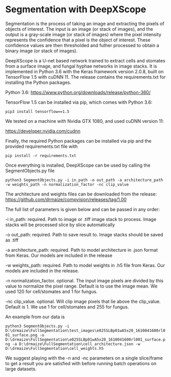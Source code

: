 # Segmentation with DeepXScope
Segmentation is the process of taking an image and extracting the pixels of objects of interest. The input is an image (or stack of images), and the output is a gray-scale image (or stack of images) where the pixel intensity represents the confidence that a pixel is the object of interest. These confidence values are then thresholded and futher processed to obtain a binary image (or stack of images). 

DeepXScope is a U-net based network trained to extract cells and stomates from a surface image, and fungal hyphae networks in image stacks. It is implemented in Python 3.6 with the Keras framework version 2.0.8, built on TensorFlow 1.5 with cuDNN 11. The release contains the requirements.txt for installing the Python packages.

Python 3.6: https://www.python.org/downloads/release/python-360/

TensorFlow 1.5 can be installed via pip, which comes with Python 3.6:

```pip3 install tensorflow==1.5```

We tested on a machine with Nvidia GTX 1080, and used cuDNN version 11: 

https://developer.nvidia.com/cudnn

Finally, the required Python packages can be installed via pip and the provided requirements.txt file with 

```pip install -r requirements.txt```

Once everything is installed, DeepXScope can be used by calling the SegmentObjects.py file

```python3 SegmentObjects.py -i in_path -o out_path -a architecture_path -w weights_path -n normalization_factor -nc clip_value```

The architecture and weights files can be downloaded from the release: https://github.com/drmaize/compvision/releases/tag/1.00

The full list of parameters is given below and can be passed in any order:

-i in_path: required. Path to image or .tiff image stack to process. Image stacks will be processed slice by slice automatically

-o out_path: required. Path to save result to. Image stacks should be saved as .tiff

-a architecture_path: required. Path to model architecture in .json format from Keras. Our models are included in the release

-w weights_path: required. Path to model weights in .h5 file from Keras. Our models are included in the release.

-n normalization_factor. optional. The input image pixels are divided by this value to normalize the pixel range. Default is to use the image mean. We used 120 for cell/stomates and 1 for fungus.

-nc clip_value. optional. Will clip image pixels that lie above the clip_value. Default is 1. We use 1 for cell/stomates and 255 for fungus.

An example from our data is 

```python3 SegmentObjects.py -i D:\drmaize\FullSegmentation\test_images\e025SLBp01wA5x20_1610041600rl001_surface.png -o D:\drmaize\FullSegmentation\e025SLBp01wA5x20_1610041600rl001_surface.png -a D:\drmaize\FullSegmentation\cell_architecture.json -w D:\drmaize\FullSegmentation\cell_weights.h5```

We suggest playing with the -n and -nc parameters on a single slice/frame to get a result you are satisfied with before running batch operations on large datasets.

